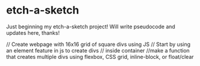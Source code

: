 # etch-a-sketch
Just beginning my etch-a-sketch project!
Will write pseudocode and updates here, thanks!


// Create webpage with 16x16 grid of square divs using JS
// Start by using an element feature in js to create divs
// inside container
//make a function that creates multiple divs using flexbox, CSS grid, inline-block, or float/clear